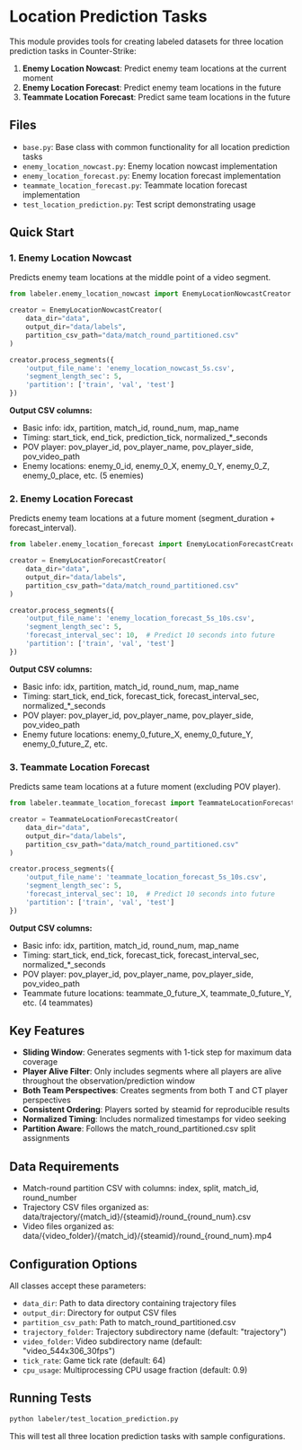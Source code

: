 # Location Prediction Tasks

This module provides tools for creating labeled datasets for three location prediction tasks in Counter-Strike:

1. **Enemy Location Nowcast**: Predict enemy team locations at the current moment
2. **Enemy Location Forecast**: Predict enemy team locations in the future 
3. **Teammate Location Forecast**: Predict same team locations in the future

## Files

- `base.py`: Base class with common functionality for all location prediction tasks
- `enemy_location_nowcast.py`: Enemy location nowcast implementation
- `enemy_location_forecast.py`: Enemy location forecast implementation  
- `teammate_location_forecast.py`: Teammate location forecast implementation
- `test_location_prediction.py`: Test script demonstrating usage

## Quick Start

### 1. Enemy Location Nowcast

Predicts enemy team locations at the middle point of a video segment.

```python
from labeler.enemy_location_nowcast import EnemyLocationNowcastCreator

creator = EnemyLocationNowcastCreator(
    data_dir="data",
    output_dir="data/labels", 
    partition_csv_path="data/match_round_partitioned.csv"
)

creator.process_segments({
    'output_file_name': 'enemy_location_nowcast_5s.csv',
    'segment_length_sec': 5,
    'partition': ['train', 'val', 'test']
})
```

**Output CSV columns:**
- Basic info: idx, partition, match_id, round_num, map_name
- Timing: start_tick, end_tick, prediction_tick, normalized_*_seconds
- POV player: pov_player_id, pov_player_name, pov_player_side, pov_video_path
- Enemy locations: enemy_0_id, enemy_0_X, enemy_0_Y, enemy_0_Z, enemy_0_place, etc. (5 enemies)

### 2. Enemy Location Forecast

Predicts enemy team locations at a future moment (segment_duration + forecast_interval).

```python
from labeler.enemy_location_forecast import EnemyLocationForecastCreator

creator = EnemyLocationForecastCreator(
    data_dir="data",
    output_dir="data/labels",
    partition_csv_path="data/match_round_partitioned.csv"
)

creator.process_segments({
    'output_file_name': 'enemy_location_forecast_5s_10s.csv',
    'segment_length_sec': 5,
    'forecast_interval_sec': 10,  # Predict 10 seconds into future
    'partition': ['train', 'val', 'test']
})
```

**Output CSV columns:**
- Basic info: idx, partition, match_id, round_num, map_name
- Timing: start_tick, end_tick, forecast_tick, forecast_interval_sec, normalized_*_seconds
- POV player: pov_player_id, pov_player_name, pov_player_side, pov_video_path
- Enemy future locations: enemy_0_future_X, enemy_0_future_Y, enemy_0_future_Z, etc.

### 3. Teammate Location Forecast

Predicts same team locations at a future moment (excluding POV player).

```python
from labeler.teammate_location_forecast import TeammateLocationForecastCreator

creator = TeammateLocationForecastCreator(
    data_dir="data",
    output_dir="data/labels",
    partition_csv_path="data/match_round_partitioned.csv"
)

creator.process_segments({
    'output_file_name': 'teammate_location_forecast_5s_10s.csv', 
    'segment_length_sec': 5,
    'forecast_interval_sec': 10,  # Predict 10 seconds into future
    'partition': ['train', 'val', 'test']
})
```

**Output CSV columns:**
- Basic info: idx, partition, match_id, round_num, map_name
- Timing: start_tick, end_tick, forecast_tick, forecast_interval_sec, normalized_*_seconds
- POV player: pov_player_id, pov_player_name, pov_player_side, pov_video_path
- Teammate future locations: teammate_0_future_X, teammate_0_future_Y, etc. (4 teammates)

## Key Features

- **Sliding Window**: Generates segments with 1-tick step for maximum data coverage
- **Player Alive Filter**: Only includes segments where all players are alive throughout the observation/prediction window
- **Both Team Perspectives**: Creates segments from both T and CT player perspectives
- **Consistent Ordering**: Players sorted by steamid for reproducible results
- **Normalized Timing**: Includes normalized timestamps for video seeking
- **Partition Aware**: Follows the match_round_partitioned.csv split assignments

## Data Requirements

- Match-round partition CSV with columns: index, split, match_id, round_number
- Trajectory CSV files organized as: data/trajectory/{match_id}/{steamid}/round_{round_num}.csv
- Video files organized as: data/{video_folder}/{match_id}/{steamid}/round_{round_num}.mp4

## Configuration Options

All classes accept these parameters:
- `data_dir`: Path to data directory containing trajectory files
- `output_dir`: Directory for output CSV files  
- `partition_csv_path`: Path to match_round_partitioned.csv
- `trajectory_folder`: Trajectory subdirectory name (default: "trajectory")
- `video_folder`: Video subdirectory name (default: "video_544x306_30fps")
- `tick_rate`: Game tick rate (default: 64)
- `cpu_usage`: Multiprocessing CPU usage fraction (default: 0.9)

## Running Tests

```bash
python labeler/test_location_prediction.py
```

This will test all three location prediction tasks with sample configurations.
